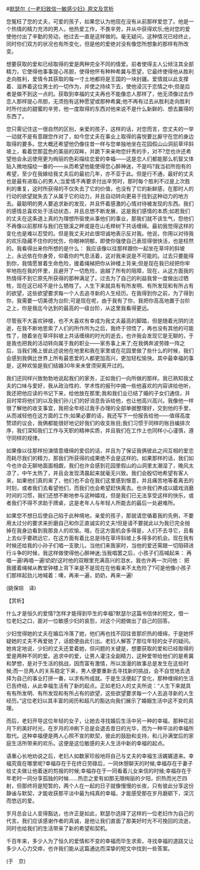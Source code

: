 #[默瑟尔《一老妇致信一敏感少妇》原文及赏析](https://www.vrrw.net/wx/12015.html)

您冤枉了您的丈夫，可爱的孩子，如果您认为他现在没有从前那样爱您了。他是一个热情的精力充沛的男人，他热爱工作，不畏辛劳，并从中获得欢乐;他对您的爱使他付出了辛勤的劳动，他过去一直是这样做的。毫无疑问，这种情况已经终止，同时你们双方的状况也有所变化，但是他的爱绝对没有像您所想象的那样有所改变。

想要获取的爱和已经取得的爱是两种完全不同的情爱。前者使得主人公倾注其全部精力，它使得他事事提心吊胆，使得他怀有种种希冀与愿望，它最终使得他从胜利走向胜利，爱情令其获取的每一寸土地都将是王国的一块封疆。爱情就以此支撑着、滋养着这位男士的一切作为，并使之持续下去，使他浸沉于恋情之中;但是后者是做不到这一点的。获取到幸福的丈夫再也不能像恋人那样了，他无须像过去作恋人那样提心吊胆，无须抱有这种愿望或那种希冀;他不再有过去从胜利走向胜利时所付出的甜蜜的辛劳，他一度取得的东西对他来说不是什么新鲜的、想去赢得的东西了。



您只需记住这一很自然的区别，亲爱的孩子，这样的话，对您而言，您丈夫的一举一动就不是有意跟您作对了，如今您丈夫在事业上取得的喜悦要比厮守在您的身边取得的要多。您大概还希望他仍像往昔一样与您单独地坐在花园假山山洞前草坪斜坡上，看着您那蓝色的美丽的双眸，并跪下来亲吻您纤秀的手，对不?您也许还希望他会永远使用更为绚丽的色彩描绘恋爱的幸福——这是恋人们都能那么机智又体贴入微地描绘一番的——从而希望他能使得您心醉神迷，不是吗?我当初所抱有的希望，至少在我嫁给我丈夫后的最初几年，亦不亚于此。但是行不通，最好的丈夫也是最有进取心的男人;当爱情不再要求付出辛劳时，那时每个胜利不过是上次胜利的重复，这时所获得的不仅失去了它的价值，也没有了它的新鲜感，在那时人的行动的欲望就失去了从属于它的动力，并且自动转向更易于找到这种动力的地方去。最聪明的男人要追求新的发现，并且怀着感激的心情对待被发现的东西。我们的感情总喜欢处于活动状态，并且总想不断发展，这是我们感情的本质;如若我们的丈夫在这条道上真的为理想所驱使从事他们的事业，那我们就不该生气，怨他们不再像以前那样与我们在银溪之畔或是在山毛榉树下共话缠绵。最初我觉得这样的变化也是难以忍受的。但是我丈夫对此很坦诚地表示反对我。他说，你用以对待我的欢乐隐藏不住你的忧伤，你眼神阴郁，即使你强使自己表现得很快活，也是枉然的。我看得出来你所想的是什么： 我应该像以往那样跟你一起坐在草坪的斜坡上，永远依在你身旁，仰着你的气息活着，这对我来说是不可能的。过去只要能得到你，我情愿冒着生命危险，援着绳梯把你从钟楼上背来;但是现在我已经把你牢牢地抱在我的怀里，且避开了一切危险，逾越了所有的阻障，现在，从这方面我的热情得不到它原先所获得的那种满足了。过去为了自己的利益我曾一度做出过牺牲，现在这已经不是什么牺牲了。人生下来就具有有所发明、有所发现和有所占有的欲望，这些欲望要求每一个人去追寻新的人生经历。在我得到你之前，为了得到你，我需要一切美德为台阶;可是现在呢，由于我有了你，我把你高高地置于台阶之上，你是我迄今达到的最高的一级台阶，从这里我看得更远。

尽管我不大喜欢钟楼，也不大喜欢有幸成为我丈夫最高的脚踏，但是随着光阴的流逝，在我不断地思索了人们的所作所为之后，我终于领悟了，再也没有其他的可能性了，随着坐在草坪斜坡上共话缠绵的时光的逝去，也许我会发现它是无聊的，于是我也把我的活动转向属于我的职业——家务事上来了;在我俩奔波劳碌一阵之后，当我们晚上彼此述说他在地里和我在家里或在花园里做了些什么的时候，我们会感到我俩比世界上所有最恩爱的人都更加高兴，更加轻松愉快。其中最幸福的事是，这种欢愉是我们结婚30年来未曾须臾离开过的。

我们还同样兴致勃勃地说起我们的家务，正如我们一向所做的那样。我已熟知我丈夫的口味与爱好，我从政治性的、学术性的报刊中摘一些他喜欢的内容讲给他听，我还把他应读的书记下来，给他放在那里;我和我们业已结了婚的子女们通信，并且时常将他们的以及我们孙儿们的好消息告诉给他，也让他高兴高兴。我像他一样很了解他的收支事宜，我把全年经过我手办理的全部单据整理好，交到他的手里，从而减轻他在这方面的工作;如果必要的话，我还写下一份报告给他——值得高度赞颂的议会，我俩都能很好地记好我们的收支账目;我们习惯于同样的账目编排次序，我们深知我们工作与天职的精神实质，并且我们在工作上也同样小心谨慎，遵守同样的规律。

如果像以往那样扮演情意缠绵的爱侣的话，并且为了保证我俩彼此之间互相的爱恋而耗尽我们的精力，那我们所获得的成果绝不会是这样的。如果那样的话，我们如今也许会无聊地面面相觑，我们也许会感到花园里假山的山洞里太潮湿了，晚风太凉了，中午太热了，并且会发现清晨起来就毫无兴致。我们会殷切地希望有客人来，如果他们真的来了，他们也不会在我们这里感到惬意，并且痛苦地等着离去的时刻，或者我们去看望他们，而我们也会希望赶快离去。也许我们养成以嬉戏消磨时间的习惯，我们还想不断地参与这种嬉戏，但是我们已无法享受这样的快乐，或者我们不得不求助于牌桌，这是老年人与年轻人所能去的最后一处避难所。

如果您不想日后使自己陷于此种境地，亲爱的孩子，那就请您循着我的先例，不要用太过分的要求来折磨自己和你正直诚实的丈夫!但是请不要就此以为我已完全抛掉在我身边看到我那良人的欢愉。哦，在这方面机会多得是，人们不去寻它，且看上去似乎要疏远它，在这方面有着比总是待在草坪斜坡上多得多的机会。现在我有时候还给我的小孙子们唱一支歌儿，当他们来我家时，当他的爱还需跟一切阻碍进行斗争的时候，我这样做使得他心醉神迷;当我唱罢之后，小孩子们高喊起来： 再唱一遍!再唱一遍!奶奶!这时他的双眼里充满高兴的泪水，我也许再一次问他： 把我援着绳梯从教堂钟楼上背下来是不是现在在他看来不太危险了?可是他像小孩子们那样起劲儿地喊着：噢，再来一遍，奶奶，再来一遍!

(姚保琮　译)

【赏析】

什么才是恒久的爱情?怎样才能得到毕生的幸福?默瑟尔这篇书信体的短文，借一位老妇之口，面对一位敏感少妇的哀怨，对这个问题做出了自己的回答。

少妇觉得她的丈夫在婚后冷落了她，他们再也找不回往昔那炽热的缠绵，于是她怀疑她的丈夫不再爱她了，话题便由此引出。老妇人解答了那位年轻的女子的疑问。她肯定地说，少妇的丈夫还爱着她，但问题的关键是，想要获取的爱和已经取得的爱是两种不同的爱。追求中的爱，让男人灌注全副精力，这种爱带给他们的是希冀和梦想，是对于生活的挑战，因而富有激情，所以浪漫的故事总是发生在这些时候;而一旦两人的关系稳定下来，男人便要重新去寻找新的挑战，会不自觉地去选择为自己的事业打拼一番，以求有所成就。于是生活便起了变化，那种缠绵的生活已告终结，从此幸福生活有了新的起点。正如老妇人的丈夫所说：“人生下来就具有有所发明、有所发现和有所占有的欲望，这些欲望要求每一个人去追寻新的人生经历。”这位老妇以其丰富的阅历和超凡的豁达向我们展示了婚姻生活中这不变的真理。

而后，老妇开导这位年轻的女子，让她去寻找婚后生活中另一种的幸福，那种花前月下的美好时光，在岁月的冲刷下总是会退去昔日的光华，而为一种平淡的幸福所取代。这种幸福便是两人心照不宣的默契，彼此的鼓励和支持，和儿孙满堂后的家庭生活所带来的欢乐。这便是这位敏感的夫人生活中新的幸福的起点。

语重心长地劝说之后，老妇人如数家珍般地将自己与丈夫的幸福生活娓娓道来。幸福究竟在哪里呢?幸福存在于在终日劳碌后，一同休憩聊天的时候;幸福存在于妻子给丈夫做让他着迷的剪报的时候;幸福存在于一同看着儿女来信的时候;幸福存在于年老时一同分享孤独的时候……热恋之爱有如那无限绚丽的夕阳，炽热而光芒四射，但那终将是短暂的，两个人在一起的日子就像慢慢的长夜，只有彼此分享这份静谧与默契，才能收获那平淡中最为纯真的幸福，才能感受那在岁月磨砺下，深沉而悠远的爱。

岁月总会让人变得豁达，也许正是如此，默瑟尔选择了这样的一位老妇作为自己的代言。我们应该感谢作者的真诚，是他让我们直面了那美好时光不可挽回的流逝，同时也给我们的生活带来了新的希望和契机。

千百年来，多少人为了恒久的爱情和不变的幸福而毕生求索，寻找幸福的道路又让多少人心力交瘁，也许我们能从这篇通达而深挚的短文中找到一些答案。

(于　京)

